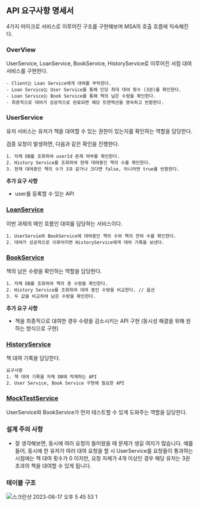 ## API 요구사항 명세서

4가지 마이크로 서비스로 이루어진 구조를 구현해보며 MSA의 호출 흐름에 익숙해진다.

### OverView

UserService, LoanService, BookService, HistoryService로 이루어진 서점 대여 서비스를 구현한다.

```
- Client는 Loan Service에게 대여를 부탁한다.
- Loan Service는 User Service를 통해 인당 최대 대여 횟수 (3권)를 확인한다.
- Loan Service는 Book Service를 통해 책의 남은 수량을 확인한다.
- 최종적으로 대여가 성공적으로 완료되면 해당 트랜잭션을 영속하고 반환한다.
```

### UserService

유저 서비스는 유저가 책을 대여할 수 있는 권한이 있는지를 확인하는 역할을 담당한다.

검증 요청이 발생하면, 다음과 같은 확인을 진행한다.

```
1. 자체 DB를 조회하여 userId 존재 여부를 확인한다.
2. History Service를 조회하여 현재 대여중인 책의 수를 확인한다.
3. 현재 대여중인 책의 수가 3과 같거나 크다면 false, 아니라면 true를 반환한다.
```

**추가 요구 사항**

- user를 등록할 수 있는 API

### [LoanService](LoanService.md)

이번 과제의 메인 흐름인 대여를 담당하는 서비스이다.

```
1. UserServie와 BookService에 대여중인 책의 수와 책의 잔여 수를 확인한다.
2. 대여가 성공적으로 이루어지면 HistoryService에게 대여 기록을 보낸다.
```

### [BookService](https://localhost8586.gitbook.io/heo-blog/undefined-1/msa/msa-_-_/book_service)

책의 남은 수량을 확인하는 역할을 담당한다.

```
1. 자체 DB를 조회하여 책의 총 수량을 확인한다.
2. History Service를 조회하여 대여 중인 수량을 비교한다. // 옵션
3. 두 값을 비교하여 남은 수량을 확인한다.
```
**추가 요구 사항**

- 책을 최종적으로 대여한 경우 수량을 감소시키는 API 구현 (동시성 해결을 위해 원하는 방식으로 구현)

### [HistoryService](https://localhost8586.gitbook.io/heo-blog/undefined-1/msa/msa-_-_/history_service)

책 대여 기록을 담당한다.

```
요구사항
1. 책 대여 기록을 자체 DB에 적재하는 API
2. User Service, Book Service 구현에 필요한 API
```
### [MockTestService](https://localhost8586.gitbook.io/heo-blog/undefined-1/msa/msa-_-_/mock_service)
UserService와 BookService가 먼저 테스트할 수 있게 도와주는 역할을 담당한다.

### 설계 주의 사항

- 잘 생각해보면, 동시에 여러 요청이 들어왔을 때 문제가 생길 여지가 많습니다.
예를 들어, 동시에 한 유저가 여러 대여 요청을 할 시 UserService를 요청들이 통과하는 시점에는 책 대여 횟수가 0 이지만, 요청 자체가 4개 이상인 경우 해당 유저는 3권 초과의 책을 대여할 수 있게 됩니다.

### 테이블 구조
![스크린샷 2023-08-17 오후 5 45 53 1](https://github.com/heo-mewluee-Study-Group/cs-study/assets/112863029/10a6e7a0-5b0d-4ec0-9331-67dd2366cbe5)

